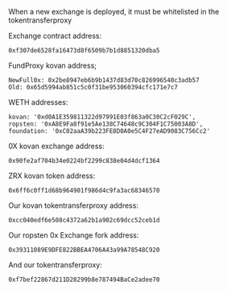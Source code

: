 When a new exchange is deployed, it must be whitelisted in the tokentransferproxy

Exchange contract address:  

    0xf307de6528fa16473d8f6509b7b1d8851320dba5
    
FundProxy kovan address;

    NewFull0x: 0x2be8947eb6b9b1437d83d70c826996540c3adb57
    Old: 0x65d5994ab851c5c0f31be953060394cfc171e7c7

WETH addresses:

    kovan: '0xd0A1E359811322d97991E03f863a0C30C2cF029C',
    ropsten: '0xA8E9Fa8f91e5Ae138C74648c9C304F1C75003A8D',
    foundation: '0xC02aaA39b223FE8D0A0e5C4F27eAD9083C756Cc2'
    
0X kovan exchange address:

    0x90fe2af704b34e0224bf2299c838e04d4dcf1364
    
ZRX kovan token address:

    0x6ff6c0ff1d68b964901f986d4c9fa3ac68346570
    
Our kovan tokentransferproxy address:

    0xcc040edf6e508c4372a62b1a902c69dcc52ceb1d
    
Our ropsten 0x Exchange fork address:

    0x39311089E9DFE822BBEA4706A43a99A78548C920
    
And our tokentransferproxy:

    0xf7bef22867d211D28299b8e787494BaCe2adee70
